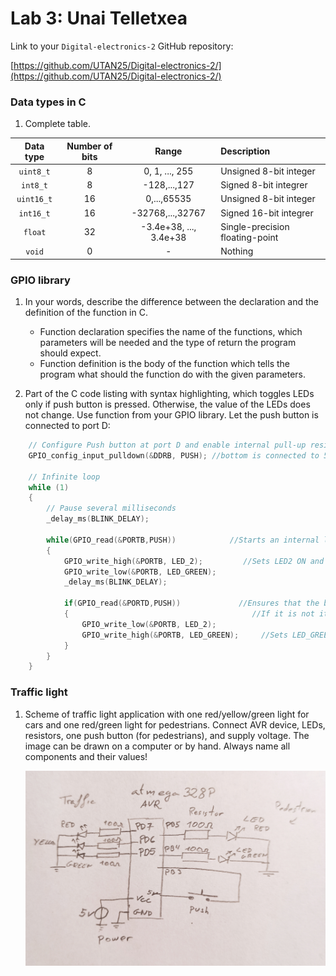 # Lab 3: Unai Telletxea

Link to your `Digital-electronics-2` GitHub repository:

   [https://github.com/UTAN25/Digital-electronics-2/](https://github.com/UTAN25/Digital-electronics-2/)


### Data types in C

1. Complete table.

| **Data type** | **Number of bits** | **Range** | **Description** |
| :-: | :-: | :-: | :-- | 
| `uint8_t`  | 8 | 0, 1, ..., 255 | Unsigned 8-bit integer |
| `int8_t`   | 8 | -128,...,127 | Signed 8-bit integrer  |
| `uint16_t` | 16 | 0,...,65535 | Unsigned 8-bit integer |
| `int16_t`  | 16 | -32768,...,32767 | Signed 16-bit integrer |
| `float`    | 32 | -3.4e+38, ..., 3.4e+38 | Single-precision floating-point |
| `void`     | 0 | - | Nothing |


### GPIO library

1. In your words, describe the difference between the declaration and the definition of the function in C.
   * Function declaration specifies the name of the functions, which parameters will be needed and the type of return the program should expect.
   * Function definition is the body of the function which tells the program what should the function do with the given parameters.

2. Part of the C code listing with syntax highlighting, which toggles LEDs only if push button is pressed. Otherwise, the value of the LEDs does not change. Use function from your GPIO library. Let the push button is connected to port D:

```c
    // Configure Push button at port D and enable internal pull-up resistor
    GPIO_config_input_pulldown(&DDRB, PUSH); //bottom is connected to 5V

    // Infinite loop
    while (1)
    {
        // Pause several milliseconds
        _delay_ms(BLINK_DELAY);

        while(GPIO_read(&PORTB,PUSH))            //Starts an internal loop while the bottom is pressed down
        {
            GPIO_write_high(&PORTB, LED_2);         //Sets LED2 ON and LED_GREEN OFF
            GPIO_write_low(&PORTB, LED_GREEN);
            _delay_ms(BLINK_DELAY);
            
            if(GPIO_read(&PORTD,PUSH))             //Ensures that the bottom is still PRESSED to continue the blinking
            {                                         //If it is not it will jump this section and maintain the previous state
                GPIO_write_low(&PORTB, LED_2);
                GPIO_write_high(&PORTB, LED_GREEN);     //Sets LED_GREEN ON and LED_2 OFF
            }                        
        }
    }
```


### Traffic light

1. Scheme of traffic light application with one red/yellow/green light for cars and one red/green light for pedestrians. Connect AVR device, LEDs, resistors, one push button (for pedestrians), and supply voltage. The image can be drawn on a computer or by hand. Always name all components and their values!

   ![your figure](https://github.com/UTAN25/Digital-electronics-2/blob/main/Labs/03-gpio/Captura.PNG)
